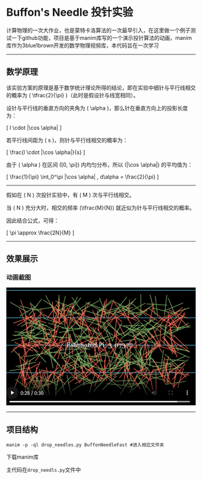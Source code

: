 # Buffon's Needle 投针实验

计算物理的一次大作业，也是蒙特卡洛算法的一次最早引入，在这里做一个例子测试一下github功能，项目是基于manim库写的一个演示投针算法的动画，manim库作为3blue1brown开发的数学物理视频库，本代码旨在一次学习  

---

## 数学原理



该实验方案的原理是基于数学统计理论所得的结论，即在实验中细针与平行线相交的概率为 \( \tfrac{2}{\pi} \)（此时是假设针与线宽相同）。

设针与平行线的垂直方向的夹角为 \( \alpha \)，那么针在垂直方向上的投影长度为：

\[
l \cdot |\cos \alpha|
\]

若平行线间距为 \( s \)，则针与平行线相交的概率为：

\[
\frac{l \cdot |\cos \alpha|}{s}
\]

由于 \( \alpha \) 在区间 \([0, \pi]\) 内均匀分布，所以 \(|\cos \alpha|\) 的平均值为：

\[
\frac{1}{\pi} \int_0^\pi |\cos \alpha| \, d\alpha = \frac{2}{\pi} 
\]

---

假如在 \( N \) 次投针实验中，有 \( M \) 次与平行线相交。  

当 \( N \) 充分大时，相交的频率 \(\tfrac{M}{N}\) 就近似为针与平行线相交的概率。  

因此结合公式，可得：

\[
\pi \approx \frac{2N}{M} 
\]

---

## 效果展示

### 动画截图
![投针动画示例](image.png)


---

## 项目结构
``
manim -p -ql drop_needles.py BuffonNeedleFast #进入相应文件夹
``

下载manim库

主代码在``
drop_needls.py
``文件中


